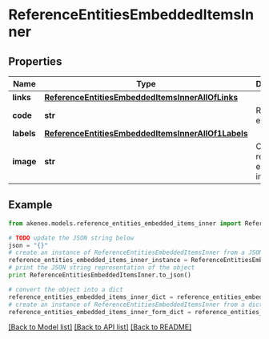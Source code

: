 # ReferenceEntitiesEmbeddedItemsInner


## Properties
Name | Type | Description | Notes
------------ | ------------- | ------------- | -------------
**links** | [**ReferenceEntitiesEmbeddedItemsInnerAllOfLinks**](ReferenceEntitiesEmbeddedItemsInnerAllOfLinks.md) |  | [optional] 
**code** | **str** | Reference entity code | 
**labels** | [**ReferenceEntitiesEmbeddedItemsInnerAllOf1Labels**](ReferenceEntitiesEmbeddedItemsInnerAllOf1Labels.md) |  | [optional] 
**image** | **str** | Code of the reference entity image | [optional] [default to 'null']

## Example

```python
from akeneo.models.reference_entities_embedded_items_inner import ReferenceEntitiesEmbeddedItemsInner

# TODO update the JSON string below
json = "{}"
# create an instance of ReferenceEntitiesEmbeddedItemsInner from a JSON string
reference_entities_embedded_items_inner_instance = ReferenceEntitiesEmbeddedItemsInner.from_json(json)
# print the JSON string representation of the object
print ReferenceEntitiesEmbeddedItemsInner.to_json()

# convert the object into a dict
reference_entities_embedded_items_inner_dict = reference_entities_embedded_items_inner_instance.to_dict()
# create an instance of ReferenceEntitiesEmbeddedItemsInner from a dict
reference_entities_embedded_items_inner_form_dict = reference_entities_embedded_items_inner.from_dict(reference_entities_embedded_items_inner_dict)
```
[[Back to Model list]](../README.md#documentation-for-models) [[Back to API list]](../README.md#documentation-for-api-endpoints) [[Back to README]](../README.md)


